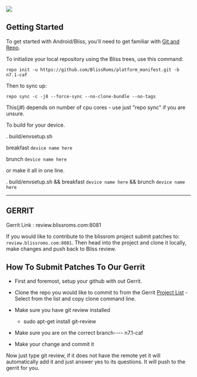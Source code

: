 <img src="https://raw.github.com/BlissRoms/platform_manifest/n7.1-caf/bliss-logo.png">

Getting Started 
---------------

To get started with Android/Bliss, you'll need to get
familiar with [Git and Repo](http://source.android.com/source/using-repo.html).

To initialize your local repository using the Bliss trees, use this command:


    repo init -u https://github.com/BlissRoms/platform_manifest.git -b n7.1-caf

Then to sync up:

    repo sync -c -j8 --force-sync --no-clone-bundle --no-tags

This(j#) depends on number of cpu cores - use just "repo sync" if you are unsure.

To build for your device.

. build/envsetup.sh

breakfast `device name here`

brunch `device name here`

or make it all in one line.

. build/envsetup.sh && breakfast `device name here` && brunch `device name here`

***

GERRIT
------
Gerrit Link : review.blissroms.com:8081

If you would like to contribute to the blissrom project submit patches to:
`review.blissroms.com:8081`. Then head into the project and clone it locally, make changes and push back to Bliss review.

How To Submit Patches To Our Gerrit
-----------------------------------

- First and foremost, setup your github with out Gerrit.

- Clone the repo you would like to commit to from the Gerrit [Project List](http://review.blissroms.com:8081/#/admin/projects/)
   -Select from the list and copy clone command line.

- Make sure you have git review installed
   - sudo apt-get install git-review
   
- Make sure you are on the correct branch---- n7.1-caf

- Make your change and commit it

Now just type git review, if it does not have the remote yet it will automatically add it and just answer yes to its questions. It will push to the gerrit for you.


